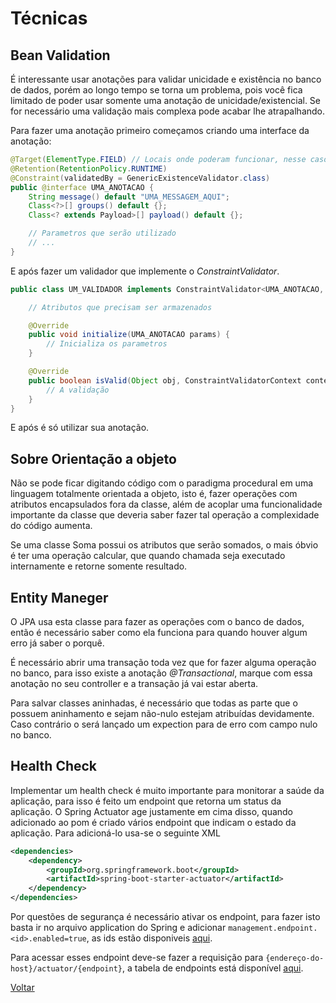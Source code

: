 # Técnicas

## Bean Validation
É interessante usar anotações para validar unicidade e existência no banco de dados, porém ao longo tempo se torna um problema, pois você fica limitado de poder usar somente uma anotação de unicidade/existencial. Se for necessário uma validação mais complexa pode acabar lhe atrapalhando.

Para fazer uma anotação primeiro começamos criando uma interface da anotação:
```java
@Target(ElementType.FIELD) // Locais onde poderam funcionar, nesse caso só em campos
@Retention(RetentionPolicy.RUNTIME)
@Constraint(validatedBy = GenericExistenceValidator.class)
public @interface UMA_ANOTACAO {
    String message() default "UMA_MESSAGEM_AQUI";
    Class<?>[] groups() default {};
    Class<? extends Payload>[] payload() default {};

    // Parametros que serão utilizado
    // ...
}
```

E após fazer um validador que implemente o _ConstraintValidator_.
```java
public class UM_VALIDADOR implements ConstraintValidator<UMA_ANOTACAO, Object> {

    // Atributos que precisam ser armazenados

    @Override
    public void initialize(UMA_ANOTACAO params) {
        // Inicializa os parametros
    }

    @Override
    public boolean isValid(Object obj, ConstraintValidatorContext context) {
        // A validação
    }
}

```

E após é só utilizar sua anotação.

## Sobre Orientação a objeto

Não se pode ficar digitando código com o paradigma procedural em uma linguagem totalmente orientada a objeto, isto é, fazer operações com atributos encapsulados fora da classe, além de acoplar uma funcionalidade importante da classe que deveria saber fazer tal operação a complexidade do código aumenta.

Se uma classe Soma possui os atributos que serão somados, o mais óbvio é ter uma operação calcular, que quando chamada seja executado internamente e retorne somente resultado.

## Entity Maneger

O JPA usa esta classe para fazer as operações com o banco de dados, então é necessário saber como ela funciona para quando houver algum erro já saber o porquê.

É necessário abrir uma transação toda vez que for fazer alguma operação no banco, para isso existe a anotação _@Transactional_, marque com essa anotação no seu controller e a transação já vai estar aberta.

Para salvar classes aninhadas, é necessário que todas as parte que o possuem aninhamento e sejam não-nulo estejam atribuídas devidamente. Caso contrário o será lançado um expection para de erro com campo nulo no banco.

## Health Check 

Implementar um health check é muito importante para monitorar a saúde da aplicação, para isso é feito um endpoint que retorna um status da aplicação.
O Spring Actuator age justamente em cima disso, quando adicionado ao pom é criado vários endpoint que indicam o estado da aplicação.
Para adicioná-lo usa-se o seguinte XML

```xml
<dependencies>
    <dependency>
        <groupId>org.springframework.boot</groupId>
        <artifactId>spring-boot-starter-actuator</artifactId>
    </dependency>
</dependencies>
```

Por questões de segurança é necessário ativar os endpoint, para fazer isto basta ir no arquivo application do Spring e adicionar `management.endpoint.<id>.enabled=true`, as ids estão disponiveis [aqui](https://docs.spring.io/spring-boot/docs/current/reference/html/production-ready-features.html#production-ready-endpoints).

Para acessar esses endpoint deve-se fazer a requisição para `{endereço-do-host}/actuator/{endpoint}`, a tabela de endpoints está disponível [aqui](https://docs.spring.io/spring-boot/docs/current/reference/html/production-ready-features.html#production-ready-endpoints).

[Voltar](../README.md)